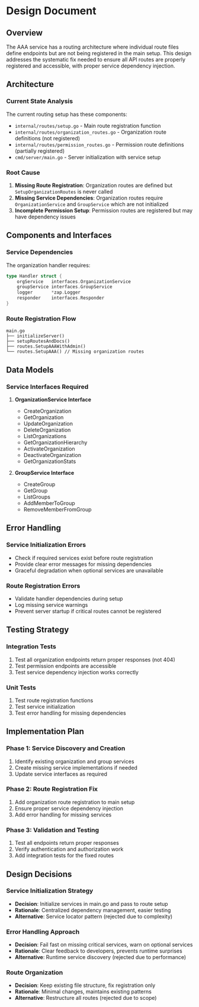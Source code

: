 # Design Document

## Overview

The AAA service has a routing architecture where individual route files define endpoints but are not being registered in the main setup. This design addresses the systematic fix needed to ensure all API routes are properly registered and accessible, with proper service dependency injection.

## Architecture

### Current State Analysis

The current routing setup has these components:

- `internal/routes/setup.go` - Main route registration function
- `internal/routes/organization_routes.go` - Organization route definitions (not registered)
- `internal/routes/permission_routes.go` - Permission route definitions (partially registered)
- `cmd/server/main.go` - Server initialization with service setup

### Root Cause

1. **Missing Route Registration**: Organization routes are defined but `SetupOrganizationRoutes` is never called
2. **Missing Service Dependencies**: Organization routes require `OrganizationService` and `GroupService` which are not initialized
3. **Incomplete Permission Setup**: Permission routes are registered but may have dependency issues

## Components and Interfaces

### Service Dependencies

The organization handler requires:

```go
type Handler struct {
    orgService   interfaces.OrganizationService
    groupService interfaces.GroupService
    logger       *zap.Logger
    responder    interfaces.Responder
}
```

### Route Registration Flow

```
main.go
├── initializeServer()
├── setupRoutesAndDocs()
├── routes.SetupAAAWithAdmin()
└── routes.SetupAAA() // Missing organization routes
```

## Data Models

### Service Interfaces Required

1. **OrganizationService Interface**

   - CreateOrganization
   - GetOrganization
   - UpdateOrganization
   - DeleteOrganization
   - ListOrganizations
   - GetOrganizationHierarchy
   - ActivateOrganization
   - DeactivateOrganization
   - GetOrganizationStats

2. **GroupService Interface**
   - CreateGroup
   - GetGroup
   - ListGroups
   - AddMemberToGroup
   - RemoveMemberFromGroup

## Error Handling

### Service Initialization Errors

- Check if required services exist before route registration
- Provide clear error messages for missing dependencies
- Graceful degradation when optional services are unavailable

### Route Registration Errors

- Validate handler dependencies during setup
- Log missing service warnings
- Prevent server startup if critical routes cannot be registered

## Testing Strategy

### Integration Tests

1. Test all organization endpoints return proper responses (not 404)
2. Test permission endpoints are accessible
3. Test service dependency injection works correctly

### Unit Tests

1. Test route registration functions
2. Test service initialization
3. Test error handling for missing dependencies

## Implementation Plan

### Phase 1: Service Discovery and Creation

1. Identify existing organization and group services
2. Create missing service implementations if needed
3. Update service interfaces as required

### Phase 2: Route Registration Fix

1. Add organization route registration to main setup
2. Ensure proper service dependency injection
3. Add error handling for missing services

### Phase 3: Validation and Testing

1. Test all endpoints return proper responses
2. Verify authentication and authorization work
3. Add integration tests for the fixed routes

## Design Decisions

### Service Initialization Strategy

- **Decision**: Initialize services in main.go and pass to route setup
- **Rationale**: Centralized dependency management, easier testing
- **Alternative**: Service locator pattern (rejected due to complexity)

### Error Handling Approach

- **Decision**: Fail fast on missing critical services, warn on optional services
- **Rationale**: Clear feedback to developers, prevents runtime surprises
- **Alternative**: Runtime service discovery (rejected due to performance)

### Route Organization

- **Decision**: Keep existing file structure, fix registration only
- **Rationale**: Minimal changes, maintains existing patterns
- **Alternative**: Restructure all routes (rejected due to scope)
